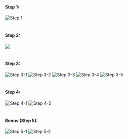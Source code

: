 #### Step 1:
![](https://github.com/spodw/bootcamp-homework/blob/main/week-03/.img/step-1.png "Step 1")
#
#### Step 2:
![](https://github.com/spodw/bootcamp-homework/blob/main/week-03/.img/step-2.png)
#
#### Step 3:
![](https://github.com/spodw/bootcamp-homework/blob/main/week-03/.img/step-3-1-player-analysis.png "Step 3-1")
![](https://github.com/spodw/bootcamp-homework/blob/main/week-03/.img/step-3-2-player-analysis.png "Step 3-2")
![](https://github.com/spodw/bootcamp-homework/blob/main/week-03/.img/step-3-3-dealer-analysis.png "Step 3-3")
![](https://github.com/spodw/bootcamp-homework/blob/main/week-03/.img/step-3-4-dealer-analysis-scripts.png "Step 3-4")
![](https://github.com/spodw/bootcamp-homework/blob/main/week-03/.img/step-3-5-dealer-analysis.png "Step 3-5")
#
#### Step 4:
![](https://github.com/spodw/bootcamp-homework/blob/main/week-03/.img/step-4-1-script.png "Step 4-1")
![](https://github.com/spodw/bootcamp-homework/blob/main/week-03/.img/step-4-2-script-test.png "Step 4-2")
#
#### Bonus (Step 5):
![](https://github.com/spodw/bootcamp-homework/blob/main/week-03/.img/step-5-1-script.png "Step 5-1")
![](https://github.com/spodw/bootcamp-homework/blob/main/week-03/.img/step-5-2-script-test.png "Step 5-2")
